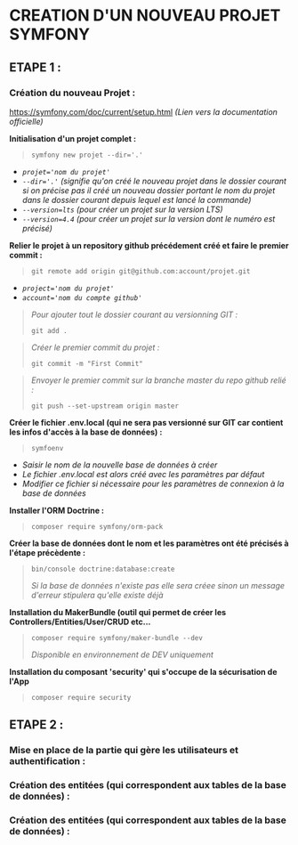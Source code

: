 # **CREATION D'UN NOUVEAU PROJET SYMFONY**

## **ETAPE 1 :**

### **Création du nouveau Projet :**

https://symfony.com/doc/current/setup.html _(Lien vers la documentation officielle)_

**Initialisation d'un projet complet :**

> `symfony new projet --dir='.'`

- _`projet='nom du projet'`_
- _`--dir='.'` (signifie qu'on créé le nouveau projet dans le dossier courant si on précise pas il créé un nouveau dossier portant le nom du projet dans le dossier courant depuis lequel est lancé la commande)_
- _`--version=lts` (pour créer un projet sur la version LTS)_
- _`--version=4.4` (pour créer un projet sur la version dont le numéro est précisé)_

**Relier le projet à un repository github précédement créé et faire le premier commit :**

> `git remote add origin git@github.com:account/projet.git`

- _`project='nom du projet'`_
- _`account='nom du compte github'`_

> _Pour ajouter tout le dossier courant au versionning GIT :_
> 
> `git add .`

> _Créer le premier commit du projet :_
> 
> `git commit -m "First Commit"` 

> _Envoyer le premier commit sur la branche master du repo github relié :_
> 
> `git push --set-upstream origin master`

**Créer le fichier .env.local (qui ne sera pas versionné sur GIT car contient les infos d'accès à la base de données) :**

> `symfoenv`
- _Saisir le nom de la nouvelle base de données à créer_
- _Le fichier .env.local est alors créé avec les paramètres par défaut_
- _Modifier ce fichier si nécessaire pour les paramètres de connexion à la base de données_

**Installer l'ORM Doctrine :**

> `composer require symfony/orm-pack`
> 
**Créer la base de données dont le nom et les paramètres ont été précisés à l'étape précèdente :**

> `bin/console doctrine:database:create`
> 
> _Si la base de données n'existe pas elle sera créee sinon un message d'erreur stipulera qu'elle existe déjà_
> 
**Installation du MakerBundle (outil qui permet de créer les Controllers/Entities/User/CRUD etc...**

> `composer require symfony/maker-bundle --dev`
> 
> _Disponible en environnement de DEV uniquement_

**Installation du composant 'security' qui s'occupe de la sécurisation de l'App**

> `composer require security`

## **ETAPE 2 :**

### **Mise en place de la partie qui gère les utilisateurs et authentification :**



### **Création des entitées (qui correspondent aux tables de la base de données) :**
### **Création des entitées (qui correspondent aux tables de la base de données) :**


